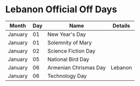 # Lebanon Official Off Days

|Month |Day |Name |Details
--- | --- | --- | --- 
|January |01 |New Year's Day
|January |01 |Solemnity of Mary
|January |02 |Science Fiction Day
|January |05 |National Bird Day
|January |06 |Armenian Chrismas Day |Lebanon
|January |06 |Technology Day
